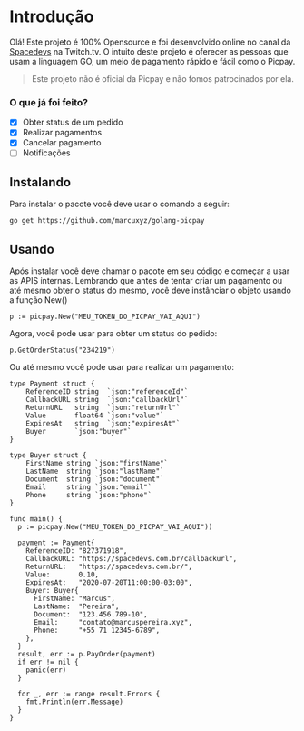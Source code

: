 # Introdução

Olá! Este projeto é 100% Opensource e foi desenvolvido online no canal da [Spacedevs](https://twitch.tv/spacedevs) na Twitch.tv. O intuito deste projeto é oferecer as pessoas que usam a linguagem GO, um meio de pagamento rápido e fácil como o Picpay.

> Este projeto não é oficial da Picpay e não fomos patrocinados por ela.

### O que já foi feito?

- [x] Obter status de um pedido
- [x] Realizar pagamentos
- [x] Cancelar pagamento
- [ ] Notificações

## Instalando

Para instalar o pacote você deve usar o comando a seguir:

```bash
go get https://github.com/marcuxyz/golang-picpay
```

## Usando
Após instalar você deve chamar o pacote em seu código e começar a usar as APIS internas. Lembrando que antes de tentar criar um pagamento ou até mesmo obter o status do mesmo, você deve instânciar o objeto usando a função New()

```golang
p := picpay.New("MEU_TOKEN_DO_PICPAY_VAI_AQUI")
```

Agora, você pode usar para obter um status do pedido:

```golang
p.GetOrderStatus("234219")
```

Ou até mesmo você pode usar para realizar um pagamento:

```golang
type Payment struct {
	ReferenceID string  `json:"referenceId"`
	CallbackURL string  `json:"callbackUrl"`
	ReturnURL   string  `json:"returnUrl"`
	Value       float64 `json:"value"`
	ExpiresAt   string  `json:"expiresAt"`
	Buyer       `json:"buyer"`
}

type Buyer struct {
	FirstName string `json:"firstName"`
	LastName  string `json:"lastName"`
	Document  string `json:"document"`
	Email     string `json:"email"`
	Phone     string `json:"phone"`
}

func main() {
  p := picpay.New("MEU_TOKEN_DO_PICPAY_VAI_AQUI"))
  
  payment := Payment{
    ReferenceID: "827371918",
    CallbackURL: "https://spacedevs.com.br/callbackurl",
    ReturnURL:   "https://spacedevs.com.br/",
    Value:       0.10,
    ExpiresAt:   "2020-07-20T11:00:00-03:00",
    Buyer: Buyer{
      FirstName: "Marcus",
      LastName:  "Pereira",
      Document:  "123.456.789-10",
      Email:     "contato@marcuspereira.xyz",
      Phone:     "+55 71 12345-6789",
    },
  }
  result, err := p.PayOrder(payment)
  if err != nil {
    panic(err)
  }
  
  for _, err := range result.Errors {
    fmt.Println(err.Message)
  }
}
```